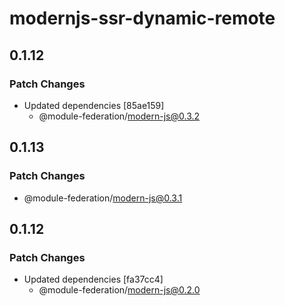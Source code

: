 # modernjs-ssr-dynamic-remote

## 0.1.12

### Patch Changes

- Updated dependencies [85ae159]
  - @module-federation/modern-js@0.3.2

## 0.1.13

### Patch Changes

- @module-federation/modern-js@0.3.1

## 0.1.12

### Patch Changes

- Updated dependencies [fa37cc4]
  - @module-federation/modern-js@0.2.0
